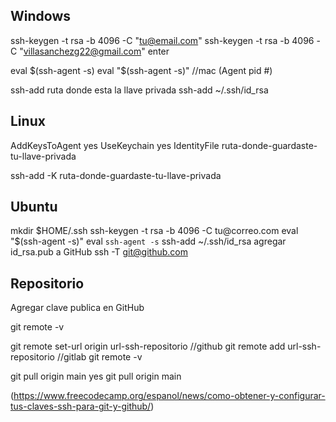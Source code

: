 ## Windows
ssh-keygen -t rsa -b 4096 -C "tu@email.com"
ssh-keygen -t rsa -b 4096 -C "villasanchezg22@gmail.com"
enter

eval $(ssh-agent -s)
eval "$(ssh-agent -s)" //mac
(Agent pid #)

ssh-add ruta donde esta la llave privada
ssh-add ~/.ssh/id_rsa

## Linux
AddKeysToAgent yes
UseKeychain yes
IdentityFile ruta-donde-guardaste-tu-llave-privada

ssh-add -K ruta-donde-guardaste-tu-llave-privada

## Ubuntu
mkdir $HOME/.ssh
ssh-keygen -t rsa -b 4096 -C tu@correo.com
eval "$(ssh-agent -s)"
eval `ssh-agent -s`
ssh-add ~/.ssh/id_rsa
agregar id_rsa.pub a GitHub
ssh -T git@github.com

## Repositorio
Agregar clave publica en GitHub

git remote -v

git remote set-url origin url-ssh-repositorio //github
git remote add url-ssh-repositorio //gitlab
git remote -v

git pull origin main
yes
git pull origin main

(https://www.freecodecamp.org/espanol/news/como-obtener-y-configurar-tus-claves-ssh-para-git-y-github/)